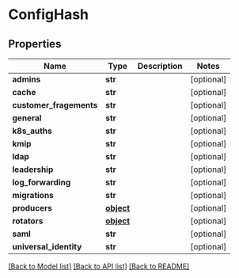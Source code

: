 # ConfigHash

## Properties
Name | Type | Description | Notes
------------ | ------------- | ------------- | -------------
**admins** | **str** |  | [optional] 
**cache** | **str** |  | [optional] 
**customer_fragements** | **str** |  | [optional] 
**general** | **str** |  | [optional] 
**k8s_auths** | **str** |  | [optional] 
**kmip** | **str** |  | [optional] 
**ldap** | **str** |  | [optional] 
**leadership** | **str** |  | [optional] 
**log_forwarding** | **str** |  | [optional] 
**migrations** | **str** |  | [optional] 
**producers** | [**object**](.md) |  | [optional] 
**rotators** | [**object**](.md) |  | [optional] 
**saml** | **str** |  | [optional] 
**universal_identity** | **str** |  | [optional] 

[[Back to Model list]](../README.md#documentation-for-models) [[Back to API list]](../README.md#documentation-for-api-endpoints) [[Back to README]](../README.md)


